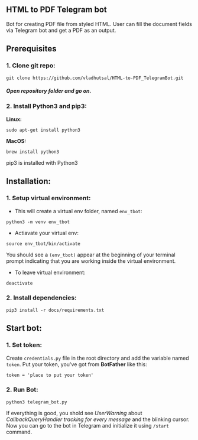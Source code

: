 ## HTML to PDF Telegram bot

Bot for creating PDF file from styled HTML. User can fill the document fields via Telegram bot and get a PDF as an output.

## Prerequisites
### 1. Clone git repo:
```
git clone https://github.com/vladhutsal/HTML-to-PDF_TelegramBot.git
```
##### Open repository folder and go on.

### 2. Install Python3 and pip3:
**Linux:**
```
sudo apt-get install python3
```
**MacOS:**
```
brew install python3
```
pip3 is installed with Python3

## Installation:

### 1. Setup virtual environment:
- This will create a virtual env folder, named `env_tbot`:
```
python3 -m venv env_tbot
```
- Actiavate your virtual env:
```
source env_tbot/bin/activate
```
You should see a `(env_tbot)` appear at the beginning of your terminal prompt indicating that you are working inside the virtual environment.
- To leave virtual environment:
```
deactivate
```

### 2. Install dependencies:
```
pip3 install -r docs/requirements.txt
```

## Start bot:
### 1. Set token:
Create `credentials.py` file in the root directory and add the variable named `token`. Put your token, you've got from **BotFather** like this:
```
token = 'place to put your token'
```


### 2. Run Bot:
```
python3 telegram_bot.py
```
If everything is good, you shold see *UserWarning* about *CallbackQueryHandler tracking for every message* and the blinking cursor.
Now you can go to the bot in Telegram and initialize it using `/start` command.

